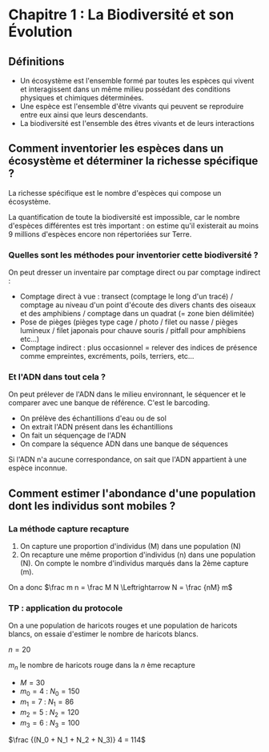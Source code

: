 # Chapitre 1 : La Biodiversité et son Évolution

## Définitions

- Un écosystème est l'ensemble formé par toutes les espèces qui vivent et interagissent dans un même milieu possédant des conditions physiques et chimiques déterminées.
- Une espèce est l'ensemble d'être vivants qui peuvent se reproduire entre eux ainsi que leurs descendants.
- La biodiversité est l'ensemble des êtres vivants et de leurs interactions

## Comment inventorier les espèces dans un écosystème et déterminer la richesse spécifique ?

La richesse spécifique est le nombre d'espèces qui compose un écosystème.

La quantification de toute la biodiversité est impossible, car le nombre d'espèces différentes est très important : on estime qu'il existerait au moins 9 millions d'espèces encore non répertoriées sur Terre.

### Quelles sont les méthodes pour inventorier cette biodiversité ?

On peut dresser un inventaire par comptage direct ou par comptage indirect :

- Comptage direct à vue : transect (comptage le long d'un tracé) / comptage au niveau d'un point d'écoute des divers chants des oiseaux et des amphibiens / comptage dans un quadrat (= zone bien délimitée)
- Pose de pièges (pièges type cage / photo / filet ou nasse / pièges lumineux / filet japonais pour chauve souris / pitfall pour amphibiens etc...)
- Comptage indirect : plus occasionnel = relever des indices de présence comme empreintes, excréments, poils, terriers, etc...

### Et l'ADN dans tout cela ?

On peut prélever de l'ADN dans le milieu environnant, le séquencer et le comparer avec une banque de référence. C'est le barcoding.

- On prélève des échantillions d'eau ou de sol
- On extrait l'ADN présent dans les échantillions
- On fait un séquençage de l'ADN
- On compare la séquence ADN dans une banque de séquences

Si l'ADN n'a aucune correspondance, on sait que l'ADN appartient à une espèce inconnue.

## Comment estimer l'abondance d'une population dont les individus sont mobiles ?

### La méthode capture recapture

1. On capture une proportion d'individus (M) dans une population (N)
2. On recapture une même proportion d'individus (n) dans une population (N). On compte le nombre d'individus marqués dans la 2ème capture (m).

On a donc $\frac m n = \frac M N \Leftrightarrow N = \frac {nM} m$

### TP : application du protocole

On a une population de haricots rouges et une population de haricots blancs, on essaie d'estimer le nombre de haricots blancs.

$n = 20$

$m_n$ le nombre de haricots rouge dans la $n$ ème recapture

- $M = 30$
- $m_0 = 4$ : $N_0 = 150$
- $m_1 = 7$ : $N_1 = 86$
- $m_2 = 5$ : $N_2 = 120$
- $m_3 = 6$ : $N_3 = 100$

$\frac {(N_0 + N_1 + N_2 + N_3)} 4 = 114$



